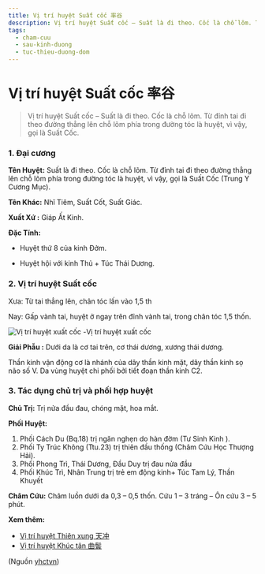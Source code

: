 ```yaml
---
title: Vị trí huyệt Suất cốc 率谷
description: Vị trí huyệt Suất cốc – Suất là đi theo. Cốc là chỗ lõm. Từ đỉnh tai đi theo đường thẳng lên chỗ lõm phía trong đường tóc là huyệt, vì vậy, gọi là Suất Cốc.
tags:
  - cham-cuu
  - sau-kinh-duong
  - tuc-thieu-duong-dom
---
```


# Vị trí huyệt Suất cốc 率谷 

> Vị trí huyệt Suất cốc – Suất là đi theo. Cốc là chỗ lõm. Từ đỉnh tai đi theo đường thẳng lên chỗ lõm phía trong đường tóc là huyệt, vì vậy, gọi là Suất Cốc.

### 1. Đại cương

**Tên Huyệt:** Suất là đi theo. Cốc là chỗ lõm. Từ đỉnh tai đi theo đường thẳng lên chỗ lõm phía trong đường tóc là huyệt, vì vậy, gọi là Suất Cốc (Trung Y Cương Mục).

**Tên Khác:** Nhĩ Tiêm, Suất Cốt, Suất Giác.

**Xuất Xứ :** Giáp Ất Kinh.

**Đặc Tính:**

+ Huyệt thứ 8 của kinh Đởm.

+ Huyệt hội với kinh Thủ + Túc Thái Dương.

### 2. Vị trí huyệt Suất cốc

Xưa: Từ tai thẳng lên, chân tóc lấn vào 1,5 th

Nay: Gấp vành tai, huyệt ở ngay trên đỉnh vành tai, trong chân tóc 1,5 thốn.

![Vị trí huyệt xuất cốc -](/imgs/yhctvn/vi-tri-huyet-xuat-coc-300x169.jpg)Vị trí huyệt xuất cốc

**Giải Phẫu :** Dưới da là cơ tai trên, cơ thái dương, xương thái dương.

Thần kinh vận động cơ là nhánh của dây thần kinh mặt, dây thần kinh sọ não số V. Da vùng huyệt chi phối bởi tiết đoạn thần kinh C2.

### 3. Tác dụng chủ trị và phối hợp huyệt

**Chủ Trị:** Trị nửa đầu đau, chóng mặt, hoa mắt.

**Phối Huyệt:**

1. Phối Cách Du (Bq.18) trị ngăn nghẹn do hàn đờm (Tư Sinh Kinh ).
2. Phối Ty Trúc Không (Ttu.23) trị thiên đầu thống (Châm Cứu Học Thượng Hải).
3. Phối Phong Trì, Thái Dương, Đầu Duy trị đau nửa đầu
4. Phối Khúc Trì, Nhân Trung trị trẻ em động kinh+ Túc Tam Lý, Thần Khuyết

**Châm Cứu:** Châm luồn dưới da 0,3 – 0,5 thốn. Cứu 1 – 3 tráng – Ôn cứu 3 – 5 phút.

**Xem thêm:**

* [Vị trí huyệt Thiên xung 天冲](/yhctvn/vi-tri-huyet-thien-xung-%e5%a4%a9%e5%86%b2)
* [Vị trí huyệt Khúc tân 曲鬓](/yhctvn/vi-tri-huyet-khuc-tan-%e6%9b%b2%e9%ac%93)

(Nguồn <a href="https://yhctvn.com/vi-tri-huyet-suat-coc-率谷/" target="_blank">yhctvn</a>)
